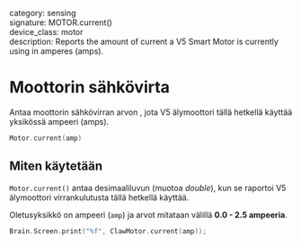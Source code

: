 category: sensing  
signature: MOTOR.current()  
device_class: motor  
description: Reports the amount of current a V5 Smart Motor is currently using in amperes (amps).

# Moottorin sähkövirta

Antaa moottorin sähkövirran arvon , jota V5 älymoottori tällä hetkellä käyttää yksikössä ampeeri (amps).

```cpp
Motor.current(amp)
```

## Miten käytetään

`Motor.current()` antaa desimaaliluvun (muotoa *double*), kun se raportoi V5 älymoottori virrankulutusta tällä hetkellä käyttää.

Oletusyksikkö on ampeeri (`amp`) ja arvot mitataan välillä **0.0 - 2.5 ampeeria**.

```cpp
Brain.Screen.print("%f", ClawMotor.current(amp));
```

<advanced>
</advanced>